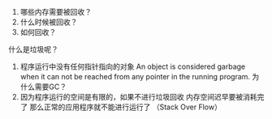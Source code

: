 1. 哪些内存需要被回收？
2. 什么时候被回收？
3. 如何回收？


什么是垃圾呢？
 1. 程序运行中没有任何指针指向的对象 An object is considered garbage when it can not be reached from any pointer in the running program.
为什么需要GC？
 1. 因为程序运行的空间是有限的，如果不进行垃圾回收 内存空间迟早要被消耗完了 那么正常的应用程序就不能进行运行了 （Stack Over Flow）